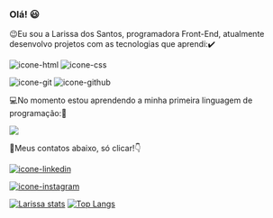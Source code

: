 ### Olá! :smiley:

:wink:Eu sou a Larissa dos Santos, programadora Front-End, atualmente desenvolvo projetos com as tecnologias que aprendi::heavy_check_mark:

<img src="https://img.shields.io/badge/HTML5-E34F26?style=for-the-badge&logo=html5&logoColor=white" alt="icone-html"/>
<img src="https://img.shields.io/badge/CSS3-1572B6?style=for-the-badge&logo=css3&logoColor=white" alt="icone-css"/>
<p><img src="https://img.shields.io/badge/GIT-E44C30?style=for-the-badge&logo=git&logoColor=white" alt="icone-git"/>
<img src="https://img.shields.io/badge/GitHub-100000?style=for-the-badge&logo=github&logoColor=white" alt="icone-github"/></p>

:computer:No momento estou aprendendo a minha primeira linguagem de programação::green_book:

<img src="https://img.shields.io/badge/JavaScript-323330?style=for-the-badge&logo=javascript&logoColor=F7DF1E" altt="icone-js"/>


:speech_balloon:Meus contatos abaixo, só clicar!:point_down:

<a href="https://www.linkedin.com/in/larissa-santos-a5b204234/"><img src="https://img.shields.io/badge/LinkedIn-0077B5?style=for-the-badge&logo=linkedin&logoColor=white" alt="icone-linkedin"/></a> 

<a href="https://www.instagram.com/larysantus_/"><img src="https://img.shields.io/badge/Instagram-E4405F?style=for-the-badge&logo=instagram&logoColor=white" alt="icone-instagram"/></a>

[![Larissa stats](https://github-readme-stats.vercel.app/api?username=larissasn)](https://github.com/anuraghazra/github-readme-stats)
[![Top Langs](https://github-readme-stats.vercel.app/api/top-langs/?username=larissasn)](https://github.com/anuraghazra/github-readme-stats)


